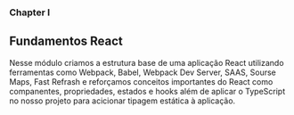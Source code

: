 ### Chapter I
## Fundamentos React 

Nesse módulo criamos a estrutura base de uma aplicação React utilizando ferramentas como Webpack, Babel, Webpack Dev Server, SAAS, Sourse Maps, Fast Refrash e reforçamos conceitos importantes do React como companentes, propriedades, estados e hooks além de aplicar o TypeScript no nosso projeto para acicionar tipagem estática à aplicação. 

<i class="devicon-react-original-wordmark colored"></i>